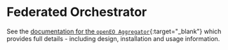 # Federated Orchestrator

See the [documentation for the `openEO Aggregator`](https://open-eo.github.io/openeo-aggregator/){:target="_blank"} which provides full details - including design, installation and usage information.
